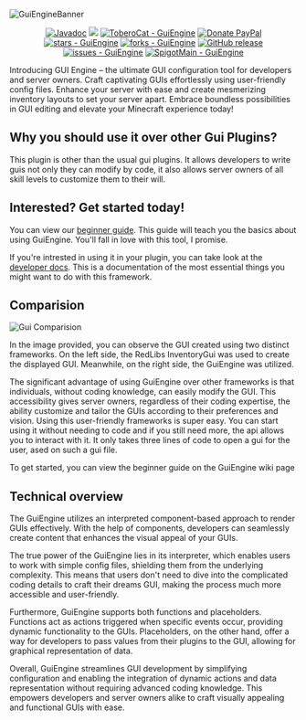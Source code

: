 ![GuiEngineBanner](https://github.com/ToberoCat/GuiEngine/assets/67831042/3ac46980-8fda-4b9f-ae0a-6b8c94012a1d)
<div align="center">
  
[![Javadoc](https://img.shields.io/badge/JavaDoc-Online-green)](https://ToberoCat.github.io/GuiEngine/javadoc/)
[![](https://jitpack.io/v/ToberoCat/GuiEngine.svg)](https://jitpack.io/#ToberoCat/GuiEngine)
[![ToberoCat - GuiEngine](https://img.shields.io/static/v1?label=ToberoCat&message=GuiEngine&color=%23FEDD58&logo=github)](https://github.com/ToberoCat/GuiEngine "Go to GitHub repo")
[![Donate PayPal](https://img.shields.io/badge/Donate-PayPal-green.svg?logo=paypal&style=flat-square)](https://www.paypal.com/donate/?hosted_button_id=BGB6QWR886Q6Y)
[![stars - GuiEngine](https://img.shields.io/github/stars/ToberoCat/GuiEngine?style=social)](https://github.com/ToberoCat/GuiEngine)
[![forks - GuiEngine](https://img.shields.io/github/forks/ToberoCat/GuiEngine?style=social)](https://github.com/ToberoCat/GuiEngine)
[![GitHub release](https://img.shields.io/github/release/ToberoCat/GuiEngine?include_prereleases=&sort=semver&color=%23FEDD58)](https://github.com/ToberoCat/GuiEngine/releases/)
[![issues - GuiEngine](https://img.shields.io/github/issues/ToberoCat/GuiEngine)](https://github.com/ToberoCat/GuiEngine/issues)
[![SpigotMain - GuiEngine](https://img.shields.io/badge/Spigot-GuiEngine-orange)](https://www.spigotmc.org/resources/guiengine-%E2%9C%A8-craft-unlimited-guis-effortlessly-%E2%9C%A8-1-16-1-20-1-api.109983/ "Spigot GuiEngine page")

</div>

Introducing GUI Engine – the ultimate GUI configuration tool for developers and server owners. Craft captivating GUIs effortlessly using user-friendly config files. Enhance your server with ease and create mesmerizing inventory layouts to set your server apart. Embrace boundless possibilities in GUI editing and elevate your Minecraft experience today!

## Why you should use it over other Gui Plugins?
This plugin is other than the usual gui plugins. It allows developers to write guis not only they can modify by code, it also allows server owners of all skill levels to customize them to their will.

## Interested? Get started today!
You can view our [beginner guide](https://github.com/ToberoCat/GuiEngine/wiki/User-Beginner-Guide). This guide will teach you the basics about using GuiEngine. You'll fall in love with this tool, I promise.

If you're intrested in using it in your plugin, you can take look at the [developer docs](https://github.com/ToberoCat/GuiEngine/wiki/Developer-Docs). This is a documentation of the most essential things you might want to do with this framework.

## Comparision
![Gui Comparision](https://github.com/ToberoCat/GuiEngine/assets/67831042/83acb3d3-d142-4ed2-b04e-38e2a47f13fd)

In the image provided, you can observe the GUI created using two distinct frameworks. On the left side, the RedLibs InventoryGui was used to create the displayed GUI. Meanwhile, on the right side, the GuiEngine was utilized.

The significant advantage of using GuiEngine over other frameworks is that individuals, without coding knowledge, can easily modify the GUI. This accessibility gives server owners, regardless of their coding expertise, the ability customize and tailor the GUIs according to their preferences and vision. Using this user-friendly frameworks is super easy. You can start using it without needing to code and if you still need more, the api allows you to interact with it. It only takes three lines of code to open a gui for the user, ased on such a gui file.

To get started, you can view the beginner guide on the GuiEngine wiki page

## Technical overview
The GuiEngine utilizes an interpreted component-based approach to render GUIs effectively. With the help of components, developers can seamlessly create content that enhances the visual appeal of your GUIs.

The true power of the GuiEngine lies in its interpreter, which enables users to work with simple config files, shielding them from the underlying complexity. This means that users don't need to dive into the complicated coding details to craft their dreams GUI, making the process much more accessible and user-friendly.

Furthermore, GuiEngine supports both functions and placeholders. Functions act as actions triggered when specific events occur, providing dynamic functionality to the GUIs. Placeholders, on the other hand, offer a way for developers to pass values from their plugins to the GUI, allowing for graphical representation of data.

Overall, GuiEngine streamlines GUI development by simplifying configuration and enabling the integration of dynamic actions and data representation without requiring advanced coding knowledge. This empowers developers and server owners alike to craft visually appealing and functional GUIs with ease.
